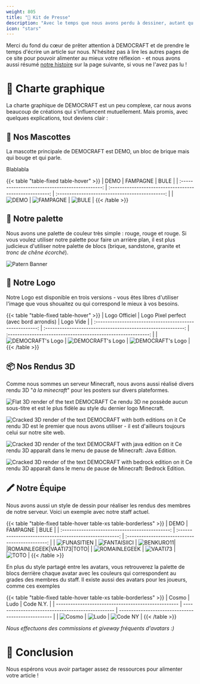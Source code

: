 ```yaml
---
weight: 805
title: "📰 Kit de Presse"
description: "Avec le temps que nous avons perdu à dessiner, autant qu'ils soient utiles :')"
icon: "stars"
---
```


<style>
.table-fixed {
   table-layout: fixed;
}
</style>

Merci du fond du cœur de prêter attention à DEMOCRAFT et de prendre le temps d'écrire un article sur nous. N'hésitez pas à lire les autres pages de ce site pour pouvoir alimenter au mieux votre réflexion - et nous avons aussi résumé [notre histoire](histoire) sur la page suivante, si vous ne l'avez pas lu !

# 📸 Charte graphique
La charte graphique de DEMOCRAFT est un peu complexe, car nous avons beaucoup de créations qui s'influencent mutuellement. Mais promis, avec quelques explications, tout deviens clair :

## 👥 Nos Mascottes
La mascotte principale de DEMOCRAFT est DEMO, un bloc de brique mais qui bouge et qui parle.

Blablabla

{{< table "table-fixed table-hover" >}}
|                      DEMO                       |                        FAMPAGNE                         |                      BULE                       |
| :---------------------------------------------: | :-----------------------------------------------------: | :---------------------------------------------: |
| ![DEMO](https://cdn.democraft.fr/r/bg_demo.png) | ![FAMPAGNE](https://cdn.democraft.fr/r/bg_fampagne.png) | ![BULE](https://cdn.democraft.fr/r/bg_bule.png) |
{{< /table >}}

## 🎨 Notre palette
Nous avons une palette de couleur très simple : rouge, rouge et rouge. Si vous voulez utiliser notre palette pour faire un arrière plan, il est plus judicieux d'utiliser notre palette de blocs (brique, sandstone, granite et *tronc de chêne écorché*).

![Patern Banner](https://cdn.democraft.fr/r/patern.png)

## 🌟 Notre Logo
Notre Logo est disponible en trois versions - vous êtes libres d'utiliser l'image que vous shouaitez ou qui correspond le mieux à vos besoins.

{{< table "table-fixed table-hover" >}}
|                      Logo Officiel                       |           Logo Pixel perfect (avec bord arrondis)            |                           Logo Vide                           |
| :------------------------------------------------------: | :----------------------------------------------------------: | :-----------------------------------------------------------: |
| ![DEMOCRAFT's Logo](https://cdn.democraft.fr/r/logo.png) | ![DEMOCRAFT's Logo](https://cdn.democraft.fr/r/demo-512.png) | ![DEMOCRAFT's Logo](https://cdn.democraft.fr/r/logo-vide.png) |
{{< /table >}}



## 📦 Nos Rendus 3D
Comme nous sommes un serveur Minecraft, nous avons aussi réalisé divers rendu 3D "*à la minecraft*" pour les posters sur divers plateformes.



![Flat 3D render of the text DEMOCRAFT](https://cdn.democraft.fr/r/title_flat.png)
Ce rendu 3D ne possède aucun sous-titre et est le plus fidèle au style du dernier logo Minecraft.



![Cracked 3D render of the text DEMOCRAFT with both editions on it](https://cdn.democraft.fr/r/title_croosplay.png)
Ce rendu 3D est le premier que nous avons utiliser - il est d'ailleurs toujours celui sur notre site web.



![Cracked 3D render of the text DEMOCRAFT with java edition on it](https://cdn.democraft.fr/r/title_java.png)
Ce rendu 3D apparaît dans le menu de pause de Minecraft: Java Edition.



![Cracked 3D render of the text DEMOCRAFT with bedrock edition on it](https://cdn.democraft.fr/r/title_bedrock.png)
Ce rendu 3D apparaît dans le menu de pause de Minecraft: Bedrock Edition.

## 🖍️ Notre Équipe

Nous avons aussi un style de dessin pour réaliser les rendus des membres de notre serveur. Voici un exemple avec notre staff actuel.

{{< table "table-fixed table-hover table-xs table-borderless" >}}
|                      DEMO                       |                        FAMPAGNE                         |                      BULE                       |
| :---------------------------------------------: | :-----------------------------------------------------: | :---------------------------------------------: |
| ![FUNASITIEN](https://cdn.democraft.fr/r/char_funa.png) | ![FANTAISIICI](https://cdn.democraft.fr/r/char_fantai.png) | ![BENKURO11](https://cdn.democraft.fr/r/char_benkuro.png)|
|ROMAINLEGEEK|VAATI73|TOTO|
| ![ROMAINLEGEEK](https://cdn.democraft.fr/r/char_romain.png) | ![VAATI73](https://cdn.democraft.fr/r/char_vaati.png) | ![TOTO](https://cdn.democraft.fr/r/char_toto.png) |
{{< /table >}}

En plus du style partagé entre les avatars, vous retrouverez la palette de blocs derrière chaque avatar avec les couleurs qui correspondent au grades des membres du staff. Il existe aussi des avatars pour les joueurs, comme ces exemples


{{< table "table-fixed table-hover table-xs table-borderless" >}}
| Cosmo                                               | Ludo                                              | Code N.Y.                                          |
| --------------------------------------------------- | ------------------------------------------------- | -------------------------------------------------- |
| ![Cosmo](https://cdn.democraft.fr/r/char_cosmo.png) | ![Ludo](https://cdn.democraft.fr/r/char_ludo.png) | ![Code NY](https://cdn.democraft.fr/r/char_ny.png) |
{{< /table >}}

*Nous effectuons des commissions et giveway fréquents d'avatars :)*

# 📝 Conclusion
Nous espérons vous avoir partager assez de ressources pour alimenter votre article !